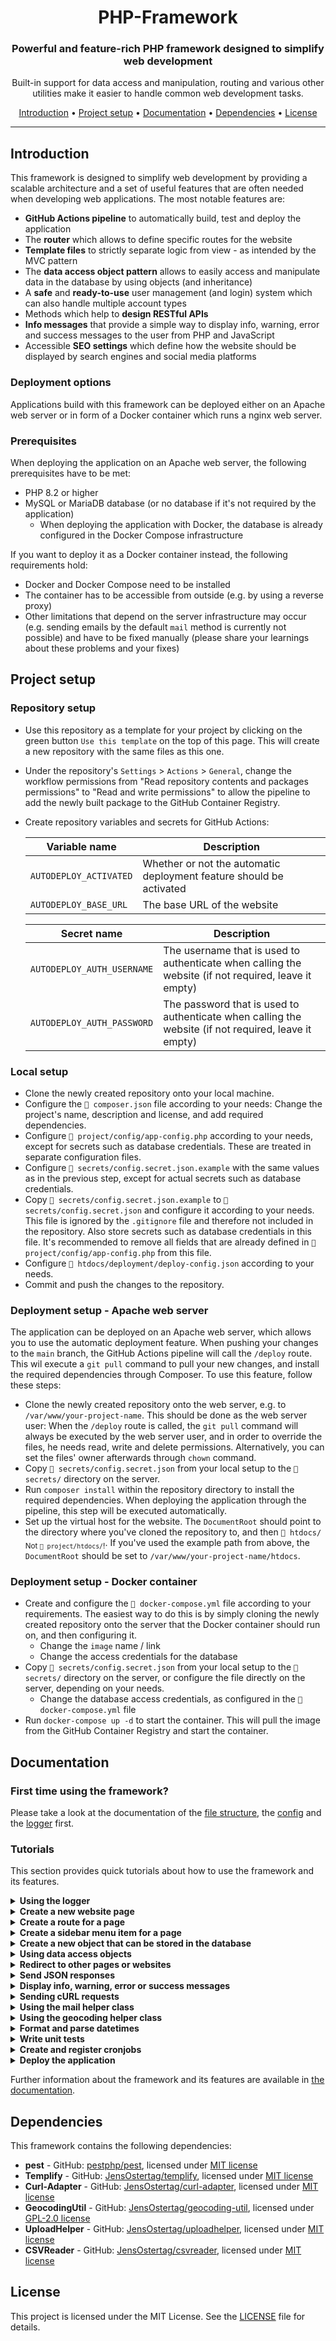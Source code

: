 <div align="center">

<!--![Header](docs/img/header.jpg)-->

# PHP-Framework

### Powerful and feature-rich PHP framework designed to simplify web development

Built-in support for data access and manipulation, routing and various other utilities make it easier to handle common web development tasks.

[Introduction](#introduction) • [Project setup](#project-setup) • [Documentation](#documentation) • [Dependencies](#dependencies) • [License](#license)

</div>

<hr>

## Introduction

This framework is designed to simplify web development by providing a scalable architecture and a set of useful features that are often needed when developing web applications. The most notable features are:
- **GitHub Actions pipeline** to automatically build, test and deploy the application
- The **router** which allows to define specific routes for the website
- **Template files** to strictly separate logic from view - as intended by the MVC pattern
- The **data access object pattern** allows to easily access and manipulate data in the database by using objects (and inheritance)
- A **safe** and **ready-to-use** user management (and login) system which can also handle multiple account types
- Methods which help to **design RESTful APIs**
- **Info messages** that provide a simple way to display info, warning, error and success messages to the user from PHP and JavaScript
- Accessible **SEO settings** which define how the website should be displayed by search engines and social media platforms

### Deployment options
Applications build with this framework can be deployed either on an Apache web server or in form of a Docker container which runs a nginx web server.

### Prerequisites
When deploying the application on an Apache web server, the following prerequisites have to be met:
- PHP 8.2 or higher
- MySQL or MariaDB database (or no database if it's not required by the application)
  - When deploying the application with Docker, the database is already configured in the Docker Compose infrastructure

If you want to deploy it as a Docker container instead, the following requirements hold:
- Docker and Docker Compose need to be installed
- The container has to be accessible from outside (e.g. by using a reverse proxy)
- Other limitations that depend on the server infrastructure may occur (e.g. sending emails by the default `mail` method is currently not possible) and have to be fixed manually (please share your learnings about these problems and your fixes)

## Project setup

### Repository setup
- Use this repository as a template for your project by clicking on the green button `Use this template` on the top of this page. This will create a new repository with the same files as this one.
- Under the repository's `Settings` > `Actions` > `General`, change the workflow permissions from "Read repository contents and packages permissions" to "Read and write permissions" to allow the pipeline to add the newly built package to the GitHub Container Registry.
- Create repository variables and secrets for GitHub Actions:

  | Variable name          | Description                                                         |
  |------------------------|---------------------------------------------------------------------|
  | `AUTODEPLOY_ACTIVATED` | Whether or not the automatic deployment feature should be activated |
  | `AUTODEPLOY_BASE_URL`  | The base URL of the website                                         |

  | Secret name                | Description                                                                                          |
  |----------------------------|------------------------------------------------------------------------------------------------------|
  | `AUTODEPLOY_AUTH_USERNAME` | The username that is used to authenticate when calling the website (if not required, leave it empty) |
  | `AUTODEPLOY_AUTH_PASSWORD` | The password that is used to authenticate when calling the website (if not required, leave it empty) |

### Local setup
- Clone the newly created repository onto your local machine.
- Configure the `📄 composer.json` file according to your needs: Change the project's name, description and license, and add required dependencies.
- Configure `📄 project/config/app-config.php` according to your needs, except for secrets such as database credentials. These are treated in separate configuration files.
- Configure `📄 secrets/config.secret.json.example` with the same values as in the previous step, except for actual secrets such as database credentials.
- Copy `📄 secrets/config.secret.json.example` to `📄 secrets/config.secret.json` and configure it according to your needs. This file is ignored by the `.gitignore` file and therefore not included in the repository. Also store secrets such as database credentials in this file. It's recommended to remove all fields that are already defined in `📄 project/config/app-config.php` from this file.
- Configure `📄 htdocs/deployment/deploy-config.json` according to your needs.
- Commit and push the changes to the repository.

### Deployment setup - Apache web server
The application can be deployed on an Apache web server, which allows you to use the automatic deployment feature. When pushing your changes to the `main` branch, the GitHub Actions pipeline will call the `/deploy` route. This wil execute a `git pull` command to pull your new changes, and install the required dependencies through Composer. To use this feature, follow these steps:
- Clone the newly created repository onto the web server, e.g. to `/var/www/your-project-name`. This should be done as the web server user: When the `/deploy` route is called, the `git pull` command will always be executed by the web server user, and in order to override the files, he needs read, write and delete permissions. Alternatively, you can set the files' owner afterwards through `chown` command.
- Copy `📄 secrets/config.secret.json` from your local setup to the `📁 secrets/` directory on the server.
- Run `composer install` within the repository directory to install the required dependencies. When deploying the application through the pipeline, this step will be executed automatically.
- Set up the virtual host for the website. The `DocumentRoot` should point to the directory where you've cloned the repository to, and then `📁 htdocs/` <sub>Not `📁 project/htdocs/`!</sub>. If you've used the example path from above, the `DocumentRoot` should be set to `/var/www/your-project-name/htdocs`.

### Deployment setup - Docker container
- Create and configure the `📄 docker-compose.yml` file according to your requirements. The easiest way to do this is by simply cloning the newly created repository onto the server that the Docker container should run on, and then configuring it.
  - Change the `image` name / link
  - Change the access credentials for the database
- Copy `📄 secrets/config.secret.json` from your local setup to the `📁 secrets/` directory on the server, or configure the file directly on the server, depending on your needs.
  - Change the database access credentials, as configured in the `📄 docker-compose.yml` file
- Run `docker-compose up -d` to start the container. This will pull the image from the GitHub Container Registry and start the container.

## Documentation

### First time using the framework?
Please take a look at the documentation of the [file structure](docs/file-structure.md), the [config](docs/config.md) and the [logger](docs/logger.md) first.

### Tutorials
This section provides quick tutorials about how to use the framework and its features.

<details>
<summary><b>Using the logger</b></summary>

It's helpful to use the logger to understand what's going on, whilst developing the project as well as in production. The logger is used to log messages with different log levels. The log levels are the following:
- `DEBUG`
- `INFO`
- `ERROR`

You can set the minimum required log level for a message to be written in the logfile in the `📄 project/config/config.php` file. The default value is `INFO`. You can also change the directory where logfiles should be saved in as well as their filename format there. By default, there is one logfile per day.

In the following example you can see how the logger should be used:
```php
<?php
Logger::getLogger("TAG")->debug("MESSAGE");
Logger::getLogger("TAG")->info("MESSAGE");
Logger::getLogger("TAG")->error("MESSAGE");
```
</details>

<details>
<summary><b>Create a new website page</b></summary>

To create a new page for the website, create a new PHP file that should get executed when the user visits the page. The file should be located in the `📁 project/htdocs/` directory. There are no limitations what you can do in the script, but it's not recommended to output HTML code or other content directly (exception: you want to send JSON responses, please take a look at the corresponding tutorial or the [`Comm` class documentation](/docs/comm.md)). 

Instead, to output content, create a PHP template file in the `📁 project/frontend/` directory. A template file is a normal PHP File that is specialized for outputting content. This separation not only takes care of a better overview, it also separates the logic from the view. For further information about template files, please take a look at the [template documentation](/docs/template.md) or the <a href="https://github.com/JensOstertag/php-templify">Templify documentation</a>.

Have a look at the following example:

`📄 project/htdocs/example.php`:
```php
<?php

use jensostertag\Templify\Templify;

// Assign a variable
$variable = "Hello World!";

// Load the template
Templify::display("example.php", ["variable" => $variable]);
```
This file is the script that gets executed when the user visits the page. In this example, a variable is assigned and the template `example.php` is loaded.

`📄 project/frontend/example.php`:
```php
<?php
use jensostertag\Templify\Templify;

// Set the website title and include the header template
Templify::setConfig("WEBSITE_TITLE", "Title");
Templify::include("header.php");
?>

<?php output($variable); ?>

<?php
use jensostertag\Templify\Templify;

// Include the footer template
Templify::include("footer.php");
?>
```
This is the template file. It sets a website title and includes the header and footer template files located in the `📁 project/htdocs/frontend/includes/` directory. The variable that was assigned in the script is then outputted. The `output` function is a helper function that is used to output content. It takes care of escaping HTML characters. If there is a need to output unescaped content, the default `echo` function can be used instead.

> <b>Note:</b> You could also use [PHP short tags](https://www.php.net/manual/en/language.basic-syntax.phptags.php) within the template file, but make sure that they are enabled in your PHP configuration before doing so.

To learn how to set up a route for your newly created page, take a look at the next tutorial.
</details>

<details>
<summary><b>Create a route for a page</b></summary>

To create a route for a page, you have to add a new entry to the `📄 project/config/app-routes.php` file. In that file you can already see some examples that use the `Router::addRoute` method to register a new route. The function takes the following parameters:
- `$method` - The HTTP method(s) that should be allowed to access the route<br>
  Multiple methods can be specified by separating them with a pipe (`|`) character. For example: `GET|POST`
- `$route` - The URI that should be used to access the route<br>
  GET parameters can be added to the route by using the following syntax: `{type:name}`<br>
  Supported types are `b` (boolean), `d` (date (without time)), `f` (float), `i` (integer), and `s` (string).<br>
  The name of the parameter is used to identify the parameter within the `$_GET` array.

Assumed you already have a script called `📄 example.php` in the `📁 project/htdocs/` directory (as described in the previous tutorial about setting up a new page), you can use the following code example to add a route for that page:
```php
Router::addRoute("GET|POST", "/example", "example.php", "example");
```
This will allow you to access the page with the URI `/example` with either the `GET` or `POST` method.

Let's have a look at a more complex example: Assumed you've had a script (`api.php`) that represents an API call that requires passing a `GET` parameter called `id` of the integer type. You can add a route for this script as shown in the following code:
```php
Router::addRoute("GET", "/api/{i:id}", "api.php", "api");
```
This will allow you to access the page by the URI `/api/ID` with `ID` being the integer value of the `id` parameter of the `GET` method. The `id` parameter can then be accessed within the `📄 api.php` script by using the `$_GET` array like this:
```php
$id = $_GET["id"];
```
For more information about the `Router` class, take a look at the [router documentation](docs/router.md).
</details>

<details>
<summary><b>Create a sidebar menu item for a page</b></summary>

The items in the sidebar menu are defined in the `📄 project/config/app-config.php` file in the `$MENU_SETTINGS["MENU_SIDEBAR"]` array with the following structure:
```php
[
    "DISPLAY_NAME" => [
        "route" => "ROUTE"
    ],
    // ...
]
```
The `DISPLAY_NAME` is the name that is displayed in the sidebar menu. The `ROUTE` is the URI that is used to access the page. It's recommended to use the `Router::generate` method to generate the URI automatically. Have a look at the [router documentation](docs/router.md) for more information.

Assumed you've already created a page and a route with the route name `example` to that page (as it was described in the previous tutorial), you can add a sidebar menu item as follows:
```php
Config::$MENU_SETTINGS["MENU_SIDEBAR"]["Example"] = [
    "route" => Router::generate("example")
];
```
</details>

<details>
<summary><b>Create a new object that can be stored in the database</b></summary>

Creating and modifying entries in the database is done automatically by the implemented data-access-object (DAO) pattern. 

There are so-called "model objects" that represent the data that's being stored in the database, and for each table there is an own model object. They are located in the `📁 project/src/object/` directory. 

There's also a data access object interface that defines the standard operations that can be performed on the model objects, such as creating, reading and updating entries. For every model object, there is an own belonging data access object that's located in the `📁 project/src/dao/` directory.

To prevent you from having to write the same code over and over again, there are classes called `GenericObject` (model object) and `GenericObjectDAO` (data access object interface) that every custom object should extend from. The `GenericObject` class already implements the table columns
- `id` (integer) - The unique identifier of the object
- `created` (datetime) - The date and time when the object was created
- `updated` (datetime) - The date and time when the object was last updated

and the `GenericObjectDAO` the standard operations
- `GenericObjectDAO::save(GenericObject $object)` to create or update an object's database entry
- `GenericObjectDAO::getObject(array $filter, string $orderBy, bool $orderAsc, int $limit, int $offset)` to get a single object from the database
- `GenericObjectDAO::getObjects(array $filter, string $orderBy, bool $orderAsc, int $limit, int $offset)` to get multiple objects from the database

Assumed you want to create a new database table called `Example` with the following columns:

| <i>`id`</i> | `myAttribute` | <i>`created`</i> | <i>`updated`</i> |
|-------------|---------------|------------------|------------------|
| integer     | varchar       | datetime         | datetime         |

> <b>Note:</b> The columns `id`, `created` and `updated` are already implemented in the `GenericObject` class and don't need to be defined in the custom object, but are required for the database table.

At first, you need to create the table manually as this is not done automatically:
```sql
CREATE TABLE IF NOT EXISTS `Example` (
    `id` int(11) NOT NULL AUTO_INCREMENT,
    `myAttribute` VARCHAR(255) NOT NULL,
    `created` DATETIME NOT NULL,
    `updated` DATETIME NOT NULL,
    PRIMARY KEY (`id`)
) ENGINE=InnoDB DEFAULT CHARSET=utf8mb4;
```
> There is a file `📄 project/src/schema/tables.sql` where you can document the SQL statements that are required for your project. This allows you or other persons to easily recreate tables in case you want to set up another instance of your project in the future.

Next, you have to create a class called `Example` that extends the `GenericObject` class for the model object in the `📁 project/src/object/` directory with public attributes named after the exact column names and getter and setter methods to manipulate the data. It's also important to name the class the same as your database table.

`📄 project/src/object/Example.class.php`
```php
<?php
class Example extends GenericObject {
    public string $myAttribute;

    public function getMyAttribute(): string {
        return $this->myAttribute;
    }

    public function setMyAttribute(string $myAttribute): void {
        $this->myAttribute = $myAttribute
    }
}
```

Finally, you have to add the class `ExampleDAO` that extends the `GenericObjectDAO` class in the `📁 project/src/dao/` directory. Here, it's also important to name the class the same as your database table concatenated with `DAO`. 

`📄 project/src/dao/ExampleDAO.class.php`
```php
<?php
class ExampleDAO extends GenericObjectDAO {

}
```

For the plain usage of the DAO pattern you don't need to add custom methods as they are already implemented by the `GenericObjectDAO`. However, if you need methods with custom SQL queries or statements, you should add them in this DAO class.
</details>

<details>
<summary><b>Using data access objects</b></summary>

To create a new database entry for an object, you have to create an instance of the model object, set its attributes (except for the `id` attribute) and save it with the corresponding DAO's `GenericObjectDAO::save(GenericObject $object)` method. The `id` attribute will be set automatically by the database.

The following example shows how to save a new `Example` object that was described in the previous tutorial:
```php
// Create a new instance of the Example object
$example = new Example();

// Set the attributes
$example->setMyAttribute("Hello World!");

// Save the object to the database
Example::dao()->save($example);
```

To retrieve objects from the database, you can use the belonging DAO's `GenericObjectDAO::getObject(array $filter, string $orderBy, bool $orderAsc, int $limit, int $offset)` or `GenericObjectDAO::getObjects(array $filter, string $orderBy, bool $orderAsc, int $limit, int $offset)` method. The difference between both is that the first onne returns a single object and the second one returns an array of found objects. The parameters are the same for both methods:
- `filters`: An array which contains requirements that the returned objects should meet
- `orderBy`: A column name that the returned objects should be ordered by
- `orderAsc`: Whether the returned objects should be ordered ascending or descending
- `limit`: The maximum amount of objects that should be returned (-1 for no limit)
- `offset`: The offset from which the objects should be returned

Have a look at the following code examples:
```php
// Get all objects
$examples = Example::dao()->getObjects();

// Get the first object that has the attribute "myAttribute" set to "Hello World!"
$example = Example::dao()->getObject([
    "myAttribute" => "Hello World!"
]);

// Get the object with the id 42
$example = Example::dao()->getObject([
    "id" => 42
]);

// Get the first 10 objects that have the attribute "myAttribute" set to "Hello World!"
$examples = Example::dao()->getObjects([
    "myAttribute" => "Hello World!"
], "id", true, 10, 0);
    
// Get the first 10 objects that have the attribute "myAttribute" set to "Hello World!" in descending order by the attribute "myAttribute"
$examples = Example::dao()->getObjects([
    "myAttribute" => "Hello World!"
], "myAttribute", false, 10, 0);
```

Filters can also be more complex by combining multiple requirements (the combination of multiple requirements is always to be seen as a logical AND), or by using other operators than the equality check:
```php
$lastWeek = (new DateTime())->modify("-7 day");

// Get all objects that have the attribute "myAttribute" set to "Hello World!" and that were created in the last week
$examples = Example::dao()->getObjects([
    "myAttribute" => "Hello World!",
    [
        "field" => "created",
        "filterType" => DAOFilterType::GREATER_THAN_EQUALS,
        "filterValue" => $lastWeek
    ]
]);
```

This shows well that the key-value pairs that we have used previously are short terms for
```php
[
    "field" => "myAttribute",
    "filterType" => DAOFilterType::EQUALS,
    "filterValue" => "Hello World!"
]
```

There are the following filter types:
- `DAOFilterType::EQUALS` - The fields value should be equal to the filter value
- `DAOFilterType::NOT_EQUALS` - The fields value should not be equal to the filter value
- `DAOFilterType::GREATER_THAN` - The fields value should be greater than the filter value
- `DAOFilterType::GREATER_THAN_EQUALS` - The fields value should be greater than or equal to the filter value
- `DAOFilterType::LESS_THAN` - The fields value should be less than the filter value
- `DAOFilterType::LESS_THAN_EQUALS` - The fields value should be less than or equal to the filter value
- `DAOFilterType::LIKE` - The fields value should be like the filter value
- `DAOFilterType::IN` - The fields value should be in an array of values
- `DAOFilterType::NOT_IN` - The fields value should not be in an array of values

so also non-trivial SQL queries can be expressed with the DAO pattern.

To update an object, you have to retrieve it from the database first and then update its attributes with the setter methods. After that, you can save the object again with the `GenericObjectDAO::save(GenericObject $object)` method. As it is the same object with a set value for the `id` attribute, the DAO will update the existing entry instead of creating a new one.
```php
// Get the object with the id 42
$example = Example::dao()->getObject([
    "id" => 42
]);

// Update the attribute
$example->setMyAttribute("Another value");

// Save the object to the database
Example::dao()->save($example);
```
> <b>Note:</b> The `updated` attribute is not changed automatically.

To delete an object, you have to retrieve it from the database first and then call the `GenericObjectDAO::delete(GenericObject $object)` method which will physically delete the entry from the database.
```php
<?php
// Get the object with the id 42
$example = Example::dao()->getObject([
    "id" => 42
]);

// Delete the object
Example::dao()->delete($example);
```

For more information about the DAO pattern, make sure to read the [DAO documentation](docs/dao-pattern.md).
</details>

<details>
<summary><b>Redirect to other pages or websites</b></summary>

To redirect the user to another page or website, you can use the `Comm` class' `Comm::redirect(String $path)` method. It sets the `Location` header to the given path and stops the execution of the script.

The following example shows how to redirect to another page of your website:
```php
Comm::redirect(Router::generate("ROUTE"));
```
It uses the `Router::generate(String $route)` method to generate the path to the given route automatically. Have a look at the [router documentation](docs/router.md) for more information.

To redirect to another website, you can use the following code example:
```php
Comm::redirect("https://www.example.com");
```

</details>

<details>
<summary><b>Send JSON responses</b></summary>

You can send the user an individual JSON response by using
```php
Comm::sendJson(DATA);
```
with `DATA` being an array that should be JSON-encoded.

If you're developing an API, you might want to send a status code and message along with the result. This can be achieved easily by using
```php
Comm::apiSendJson(RESPONSE, DATA);
```
Both `RESPONSE` AND `DATA` are arrays. `DATA` holds the main content that should be returned. `RESPONSE` holds the status code and message and should be formatted as shown in the following scheme:
```php
[
    "code" => STATUS_CODE,
    "message" => "STATUS_MESSAGE"
]
```
There are predefined response arrays located in the `HTTPResponses` class. It contains the most relevant HTTP responses (`200`, `201`, `204`, `400`, `401`, `403`, `404`, `405`, `500`, `501`, `503`) that are also common to occur in API usage.

The returned JSON response will look like this:
```json
{
    "code": STATUS_CODE,
    "message": "STATUS_MESSAGE",
    "data": DATA
}
```
> <b>Note:</b> The `data` field is a JSON object if the passed `DATA` array is an associative array and a JSON array if it is a sequential array.

You can use those responses with `apiSendJson` like shown in the following example:
```php
$userDAO = User::dao();
Comm::apiSendJson(HTTPResponses::$RESPONSE_OK, $userDAO->getObjects());
```
This will return roughly the following response (`data` will hold the information about all users of course):
```json
{
    "code": 200,
    "message": "OK",
    "data": [
        ...
    ]
}
```
Because `$userDAO->getObjects()` returns a sequential array, the `data` field in the JSON response is a JSON array.<br>
<sub>
> <b>Note:</b> You wouldn't want this to be a real API call since it will return <b>ALL</b> information about <b>EVERY</b> user from the database such as real names, password hashes, ...
</sub>

For more information, have a look at the [`Comm` class documentation](docs/comm.md). 
</details>

<details>
<summary><b>Display info, warning, error or success messages</b></summary>

To display info, warning, error or success messages, you can use the `InfoMessage` class. It's constructor takes a parameter for the message itself and the message type. The message type is an integer that is defined as static values of the `InfoMessage` class.

This is how you can display an info message:
```php
// Info message
new InfoMessage("This is an info message", InfoMessageType::INFO);

// Warning message
new InfoMessage("This is a warning message", InfoMessageType::WARNING);

// Error message
new InfoMessage("This is an error message", InfoMessageType::ERROR);

// Success message
new InfoMessage("This is a success message", InfoMessageType::SUCCESS);
```
To prevent unwanted side effects, it's recommended to only send info messages from an executed website script.

You might also want to display info messages within JavaScript code. This can be done with the JavaScript `InfoMessage` class. Its usage is almost the same as the one in PHP:
```javascript
// Info message
new InfoMessage("This is an info message", InfoMessage.INFO);

// Warning message
new InfoMessage("This is a warning message", InfoMessage.WARNING);

// Error message
new InfoMessage("This is an error message", InfoMessage.ERROR);

// Success message
new InfoMessage("This is a success message", InfoMessage.SUCCESS);
```

As you can modify the DOM within JavaScript, you can also delete / hide info messages. The following example shows how you can delete all info messages displayed by the backend:
```javascript
$(document).ready(() => {
    InfoMessage.clearMessages();
});
```

For more information about the `InfoMessage` class, take a look at the [info message documentation](docs/info-messages.md).
</details>

<details>
<summary><b>Sending cURL requests</b></summary>

You can use the [PHP-Curl](https://github.com/JensOstertag/php-curl) libraries `Curl` class to send HTTP GET or POST requests to other servers. The library is a wrapper for PHPs cURL methods. 

The following example code shows how to send a GET request to read an HTML page:
```php
use jensostertag\Curl\Curl;

$curl = new Curl();

// Define the request and headers
$curl->setUrl("URL");
$curl->setMethod(Curl::$METHOD_GET);
$curl->addHeader([
    "accept" => "text/html, application/xhtml+xml"
]);

// Get the response
$response = $curl->execute();
$responseCode = $curl->getHttpCode();
$curl->close();
```
with `URL` being the URL of the server that you want to send the request to.

As a more complex example, let's assume you want to send a POST request to a server that requires a data body. You can do that as follows:
```php
use jensostertag\Curl\Curl;

$curl = new Curl();

// Define the request and headers
$curl->setUrl("URL");
$curl->setMethod(Curl::$METHOD_POST);
$curl->addHeader([
    "accept" => "application/json"
]);

// Add data to the request
$curl->addPostData([
    "key" => "value"
]);

// Get the response
$response = $curl->execute();
$responseCode = $curl->getHttpCode();
$curl->close();
```
Here, the `URL` is also replaced by the URL of the server that you want to send the request to. 
</details>

<details>
<summary><b>Using the mail helper class</b></summary>

You can use the `Mail` class to send emails. To do that, use
```php
// Initialize the mail object
$mail = new Mail();
$mail->setSenderEmail("SENDER_EMAIL");
$mail->setSenderName("SENDER_NAME");
$mail->setReplyTo("REPLY_TO");
$mail->setSubject("SUBJECT");
$mail->setMessage("MESSAGE");

// Send the mail either as plain text or as HTML
$mail->sendTextMail("RECIPIENT_EMAIL");
$mail->sendHTMLMail("RECIPIENT_EMAIL");
```
with `SENDER_EMAIL` being the displayed sender email address, `SENDER_NAME` the displayed sender name, `REPLY_TO` the email address that should be used as reply-to address, `SUBJECT` the mail's subject, `MESSAGE` it's body and `RECIPIENT_EMAIL` the email address the mail should be sent to.

The mail's body can be formatted as plain text or as HTML. To send it as plain text, use the `sendTextMail` method, if you want to send an HTML mail, use the `sendHTMLMail` method. The difference between both methods is that the `sendHTMLMail` method will add the `Content-Type: text/html` header to the mail.
</details>

<details>
<summary><b>Using the geocoding helper class</b></summary>

> <b>Legal Note:</b> This library uses the [Nominatim](https://nominatim.org/) API. Please read the [Terms of Use](https://operations.osmfoundation.org/policies/nominatim/) before using it and comply with them.

You can use the [PHP-Geocoding](https://github.com/JensOstertag/php-geocoding) library's `Geocoding` class to convert an address to coordinates or coordinates to an address. The library uses the [Nominatim](https://nominatim.org/) API to do that.
```php
// Get coordinates of an address
$geocoding = new Geocoding();
$geocoding->setStreet("Street");
$geocoding->setHouseNumber("House number");
$geocoding->setCity("City");
$geocoding->setZipCode("ZIP code");
$geocoding->setCountry("Country");
$coordinates = $geocoding->getCoordinates();
$lat = $coordinates["latitude"];
$lng = $coordinates["longitude"];

// Get address of coordinates
$geocoding = new Geocoding();
$geocoding->setCoordinates(12.345678, 12.345678);
$address = $geocoding->getAddress();
$street = $address["street"];
$houseNumber = $address["houseNumber"];
$city = $address["city"];
$zipCode = $address["zipCode"];
$country = $address["country"];
$formattedAddress = $geocoding->getFormattedAddress();
```
</details>

<details>
<summary><b>Format and parse datetimes</b></summary>

To ensure uniformity, there is a class called `DateTimeFormatter` that can be used to format and parse datetimes. The used format can be changed in the `📄 project/config/app-config.php` file.

To format a datetime to display the current date and time in the frontend, you can use the following code:
```php
$datetime = new DateTime();
$formattedDate = DateFormatter::visualDateTime($datetime);
```

In case you want to format a datetime to a date that should be passed to other components of your project (e.g. a JavaScript file), use the following code:
```php
$datetime = new DateTime();
$formattedDate = DateFormatter::technicalDate($datetime);
```

You can also parse a datetime string to a datetime object:
```php
$datetime = new DateTime();
$formattedDate = DateFormatter::visualDateTime($datetime);
$newDatetime = DateFormatter::parseVisualDateTime($formattedDate);
```

For an overview of all available methods, please have a look at the [documentation](docs/date-formatter.md).
</details>

<details>
<summary><b>Write unit tests</b></summary>

The framework uses the [Pest](https://pestphp.com/) framework to perform unit tests. The tests are located in the `📁 tests/` directory. They can be executed by running
```sh
composer run test
```
or are automatically executed by the GitHub Action pipeline on every push to the `main` branch.
</details>

<details>
<summary><b>Create and register cronjobs</b></summary>

To create a new cronjob, create a new (PHP) file in the `📁 project/cronjobs/` directory. The file should contain the code that should be executed when the cronjob is called. If you're writing a PHP script, make sure to include the `📄 project/cronjobs/.cronjob-setup.php` file at the beginning of the script, which allows you to use the framework's features.

Automatically registering cronjobs is only possible when deploying the application in form of a Docker container. To register the cronjob, add a new entry to the `📄 project/cronjobs/app-cronjobs.php` file with the crontab syntax:
```
┌───────────── minute (0 - 59)
│ ┌─────────── hour (0 - 23)
│ │ ┌───────── day of the month (1 - 31)
│ │ │ ┌─────── month (1 - 12)
│ │ │ │ ┌───── day of the week (0 - 6) (Sunday to Saturday)
│ │ │ │ │
* * * * * command to be executed
```
</details>

<details>
<summary><b>Deploy the application</b></summary>

Before deploying the application, make sure that you have changed all settings for the production version such as changing the minimum required log level. You might also want to minify the CSS and JS files.

Now, there are two separate ways to deploy the application:

<details>
<summary>Apache webserver and the framework's auto deployment tool</summary>

If you have followed all steps in the [installation](#installation) section, you can simply commit and push your changes to the repository's `main` branch. A GitHub Action will then call the `/deploy` route which will pull all changes from the repository and install the dependencies.
</details>

<details>
<summary>Docker</summary>

Unfortunately, the Docker deployment option doesn't work with the automatic deployment feature (yet). You have to re-pull and restart the container manually.
</details>
</details>

Further information about the framework and its features are available in [the documentation](/docs).

## Dependencies
This framework contains the following dependencies:
- **pest** - GitHub: [pestphp/pest](https://github.com/pestphp/pest), licensed under [MIT license](https://github.com/pestphp/pest/blob/2.x/LICENSE.md)
- **Templify** - GitHub: [JensOstertag/templify](https://github.com/JensOstertag/templify), licensed under [MIT license](https://github.com/JensOstertag/templify/blob/main/LICENSE)
- **Curl-Adapter** - GitHub: [JensOstertag/curl-adapter](https://github.com/JensOstertag/curl-adapter), licensed under [MIT license](https://github.com/JensOstertag/curl-adapter/blob/main/LICENSE-MIT) 
- **GeocodingUtil** - GitHub: [JensOstertag/geocoding-util](https://github.com/JensOstertag/geocoding-util), licensed under [GPL-2.0 license](https://github.com/JensOstertag/geocoding-util/blob/main/LICENSE-GPL2)
- **UploadHelper** - GitHub: [JensOstertag/uploadhelper](https://github.com/JensOstertag/uploadhelper), licensed under [MIT license](https://github.com/JensOstertag/uploadhelper/blob/main/LICENSE-MIT)
- **CSVReader** - GitHub: [JensOstertag/csvreader](https://github.com/JensOstertag/csvreader), licensed under [MIT license](https://github.com/JensOstertag/csvreader/blob/main/LICENSE)

## License
This project is licensed under the MIT License. See the [LICENSE](LICENSE) file for details.
